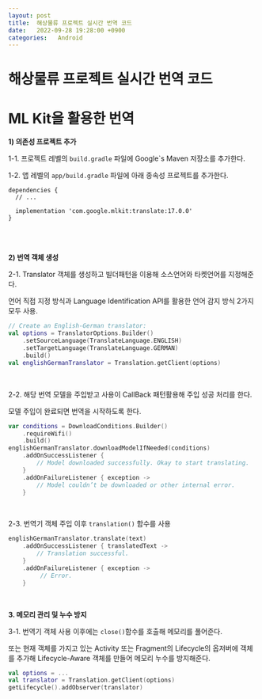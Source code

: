 ```yaml
---
layout: post
title:  해상물류 프로젝트 실시간 번역 코드
date:   2022-09-28 19:28:00 +0900
categories:   Android
---
```



# 해상물류 프로젝트 실시간 번역 코드

# ML Kit을 활용한 번역

__1) 의존성 프로젝트 추가__

1-1. 프로젝트 레벨의 ```build.gradle``` 파일에 Google`s Maven 저장소를 추가한다.  

1-2. 앱 레벨의 ```app/build.gradle``` 파일에 아래 종속성 프로젝트를 추가한다.

```
dependencies {
  // ...

  implementation 'com.google.mlkit:translate:17.0.0'
}
```

<br>
<br>

__2) 번역 객체 생성__

2-1. Translator 객체를 생성하고 빌더패턴을 이용해 소스언어와 타켓언어를 지정해준다.

언어 직접 지정 방식과 Language Identification API를 활용한 언어 감지 방식 2가지 모두 사용.

```kotlin
// Create an English-German translator:
val options = TranslatorOptions.Builder()
    .setSourceLanguage(TranslateLanguage.ENGLISH)
    .setTargetLanguage(TranslateLanguage.GERMAN)
    .build()
val englishGermanTranslator = Translation.getClient(options)
```

<br>

2-2. 해당 번역 모델을 주입받고 사용이 CallBack 패턴활용해 주입 성공 처리를 한다. 

모델 주입이 완료되면 번역을 시작하도록 한다.

```kotlin
var conditions = DownloadConditions.Builder()
    .requireWifi()
    .build()
englishGermanTranslator.downloadModelIfNeeded(conditions)
    .addOnSuccessListener {
        // Model downloaded successfully. Okay to start translating.
    }
    .addOnFailureListener { exception ->
        // Model couldn’t be downloaded or other internal error.
    }
```

<br>

2-3. 번역기 객체 주입 이후 ```translation()``` 함수를 사용

```kotlin
englishGermanTranslator.translate(text)
    .addOnSuccessListener { translatedText ->
        // Translation successful.
    }
    .addOnFailureListener { exception ->
         // Error.
    }
```

<bR>

__3. 메모리 관리 및 누수 방지__

3-1. 번역기 객체 사용 이후에는 ```close()```함수를 호출해 메모리를 풀어준다.

또는 현재 객체를 가지고 있는 Activity 또는 Fragment의 Lifecycle의 옵저버에 객체를 추가해 Lifecycle-Aware 객체를 만들어 메모리 누수를 방지해준다.

```kotlin
val options = ...
val translator = Translation.getClient(options)
getLifecycle().addObserver(translator)
```
